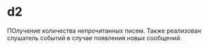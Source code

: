 # d2
ПОлучение количества непрочитанных писем. Также реализован слушатель событий в случае появления новых сообщений.
